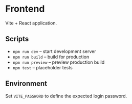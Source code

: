 # Frontend

Vite + React application.

## Scripts

- `npm run dev` – start development server
- `npm run build` – build for production
- `npm run preview` – preview production build
- `npm test` – placeholder tests

## Environment

Set `VITE_PASSWORD` to define the expected login password.
